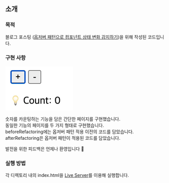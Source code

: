 ## 소개
### 목적
블로그 포스팅 ([옵저버 패턴으로 컴포넌트 상태 변화 감지하기](https://devhanyoung.tistory.com/10))을 위해 작성된 코드입니다.  

### 구현 사항
<img src="./asset/counting-page.gif" />   
<br />

숫자를 카운팅하는 기능을 담은 간단한 페이지를 구현했습니다.    
동일한 기능의 페이지를 두 가지 형태로 구현했습니다.    
beforeRefactoring에는 옵저버 패턴 적용 이전의 코드를 담았습니다.   
afterRefactoring은 옵저버 패턴이 적용된 코드를 담았습니다.     
     
발전을 위한 피드백은 언제나 환영입니다 🙌   

### 실행 방법
각 디렉토리 내의 index.html을 [Live Server](https://marketplace.visualstudio.com/items?itemName=ritwickdey.LiveServer)를 이용해 실행합니다.
